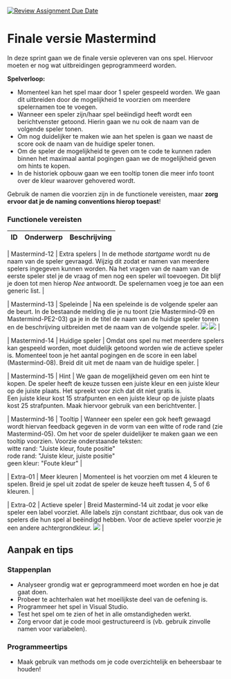 [![Review Assignment Due Date](https://classroom.github.com/assets/deadline-readme-button-22041afd0340ce965d47ae6ef1cefeee28c7c493a6346c4f15d667ab976d596c.svg)](https://classroom.github.com/a/C1UfypYT)
# Finale versie Mastermind

In deze sprint gaan we de finale versie opleveren van ons spel. Hiervoor moeten er nog wat uitbreidingen geprogrammeerd worden.

**Spelverloop:**

- Momenteel kan het spel maar door 1 speler gespeeld worden. We gaan dit uitbreiden door de mogelijkheid te voorzien om meerdere spelernamen toe te voegen.
- Wanneer een speler zijn/haar spel beëindigd heeft wordt een berichtvenster getoond. Hierin gaan we nu ook de naam van de volgende speler tonen.
- Om nog duidelijker te maken wie aan het spelen is gaan we naast de score ook de naam van de huidige speler tonen.
- Om de speler de mogelijkheid te geven om te code te kunnen raden binnen het maximaal aantal pogingen gaan we de mogelijkheid geven om hints te kopen.
- In de historiek opbouw gaan we een tooltip tonen die meer info toont over de kleur waarover gehovered wordt.

Gebruik de namen die voorzien zijn in de functionele vereisten, maar **zorg ervoor dat je de naming conventions hierop toepast**!

### Functionele vereisten

| ID | Onderwerp | Beschrijving |
| :--- | :--- | :--- |

| Mastermind-12 | Extra spelers | In de methode *startgame* wordt nu de naam van de speler gevraagd. Wijzig dit zodat er namen van meerdere spelers ingegeven kunnen worden. Na het vragen van de naam van de eerste speler stel je de vraag of men nog een speler wil toevoegen. Dit blijf je doen tot men hierop *Nee* antwoordt. De spelernamen voeg je toe aan een generic list. |

| Mastermind-13 | Speleinde | Na een speleinde is de volgende speler aan de beurt. In de bestaande melding die je nu toont (zie Mastermind-09 en Mastermind-PE2-03) ga je in de titel de naam van de huidige speler tonen en de beschrijving uitbreiden met de naam van de volgende speler. ![](./media/image1.png) ![](./media/image2.png) |

| Mastermind-14 | Huidige speler | Omdat ons spel nu met meerdere spelers kan gespeeld worden, moet duidelijk getoond worden wie de actieve speler is. Momenteel toon je het aantal pogingen en de score in een label (Mastermind-08). Breid dit uit met de naam van de huidige speler. |

| Mastermind-15 | Hint | We gaan de mogelijkheid geven om een hint te kopen. De speler heeft de keuze tussen een juiste kleur en een juiste kleur op de juiste plaats. Het spreekt voor zich dat dit niet gratis is.<br>Een juiste kleur kost 15 strafpunten en een juiste kleur op de juiste plaats kost 25 strafpunten. Maak hiervoor gebruik van een berichtventer. |

| Mastermind-16 | Tooltip | Wanneer een speler een gok heeft gewaagd wordt hiervan feedback gegeven in de vorm van een witte of rode rand (zie Mastermind-05). Om het voor de speler duidelijker te maken gaan we een tooltip voorzien. Voorzie onderstaande teksten:<br>witte rand: "Juiste kleur, foute positie"<br>rode rand: "Juiste kleur, juiste positie"<br>geen kleur: "Foute kleur" |

| Extra-01 | Meer kleuren | Momenteel is het voorzien om met 4 kleuren te spelen. Breid je spel uit zodat de speler de keuze heeft tussen 4, 5 of 6 kleuren. |

| Extra-02 | Actieve speler | Breid Mastermind-14 uit zodat je voor elke speler een label voorziet. Alle labels zijn constant zichtbaar, dus ook van de spelers die hun spel al beëindigd hebben. Voor de actieve speler voorzie je een andere achtergrondkleur. ![](./media/image3.png) |

## Aanpak en tips

### Stappenplan

-   Analyseer grondig wat er geprogrammeerd moet worden en hoe je dat gaat doen.
-   Probeer te achterhalen wat het moeilijkste deel van de oefening is.
-   Programmeer het spel in Visual Studio.
-   Test het spel om te zien of het in alle omstandigheden werkt.
-   Zorg ervoor dat je code mooi gestructureerd is (vb. gebruik zinvolle namen voor variabelen).

### Programmeertips

-   Maak gebruik van methods om je code overzichtelijk en beheersbaar te houden!
